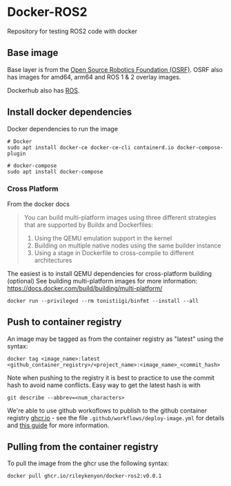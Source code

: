 # Docker-ROS2
Repository for testing ROS2 code with docker

## Base image
Base layer is from the [Open Source Robotics Foundation (OSRF)](https://hub.docker.com/r/osrf/ros2/). OSRF also has images for amd64, arm64 and ROS 1 & 2 overlay images.

Dockerhub also has [ROS](https://hub.docker.com/_/ros/).

## Install docker dependencies
Docker dependencies to run the image
```
# Docker
sudo apt install docker-ce docker-ce-cli containerd.io docker-compose-plugin

# docker-compose
sudo apt install docker-compose
```

### Cross Platform
From the docker docs
> You can build multi-platform images using three different strategies that are supported by Buildx and Dockerfiles:
>1. Using the QEMU emulation support in the kernel
>2. Building on multiple native nodes using the same builder instance
>3. Using a stage in Dockerfile to cross-compile to different architectures

The easiest is to install QEMU dependencies for cross-platform building (optional) See building multi-platform images for more information:
https://docs.docker.com/build/building/multi-platform/
```
docker run --privileged --rm tonistiigi/binfmt --install --all
```

## Push to container registry
An image may be tagged as from the container registry as "latest" using the syntax:
```
docker tag <image_name>:latest <github_container_registry>/<project_name>:<image_name>_<commit_hash>
```

Note when pushing to the registry it is best to practice to use the commit hash to avoid name conflicts. Easy way to get the latest hash is with 

```
git describe --abbrev=<num_characters>
```

We're able to use github workoflows to publish to the github container registry [ghcr.io](ghcr.io) - see the file `.github/workflows/deploy-image.yml` for details and [this guide](https://docs.github.com/en/packages/managing-github-packages-using-github-actions-workflows/publishing-and-installing-a-package-with-github-actions) for more information.

## Pulling from the container registry
To pull the image from the ghcr use the following syntax:
```
docker pull ghcr.io/rileykenyon/docker-ros2:v0.0.1
```

